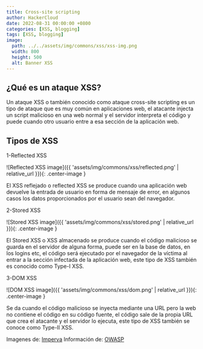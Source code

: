 ```yaml
---
title: Cross-site scripting
author: HackerCloud
date: 2022-08-31 00:00:00 +0800
categories: [XSS, blogging]
tags: [XSS, blogging]
image:
  path: ../../assets/img/commons/xss/xss-img.png
  width: 800
  height: 500
  alt: Banner XSS
---
```


## ¿Qué es un ataque XSS?

Un ataque XSS o también conocido como ataque cross-site scripting es un tipo de ataque que es muy común en aplicaciones web, el atacante injecta un script malicioso en una web normal y el servidor interpreta el código y puede cuando otro usuario entre a esa sección de la aplicación web.

## Tipos de XSS

1-Reflected XSS

![Reflected XSS image]({{ 'assets/img/commons/xss/reflected.png' | relative_url }}){: .center-image }

El XSS reflejado o reflected XSS se produce cuando una aplicación web devuelve la entrada de usuario en forma de mensaje de error, en algunos casos los datos proporcionados por el usuario sean del navegador.

2-Stored XSS

![Stored XSS image]({{ 'assets/img/commons/xss/stored.png' | relative_url }}){: .center-image }

El Stored XSS o XSS almacenado se produce cuando el código malicioso se guarda en el servidor de alguna forma, puede ser en la base de datos, en los logins etc, el código será ejecutado por el navegador de la víctima al entrar a la sección infectada de la aplicación web, este tipo de XSS también es conocido como Type-I XSS.

3-DOM XSS

![DOM XSS image]({{ 'assets/img/commons/xss/dom.png' | relative_url }}){: .center-image }

Se da cuando el código malicioso se inyecta mediante una URL pero la web no contiene el código en su código fuente, el código sale de la propia URL que crea el atacante y el servidor lo ejecuta, este tipo de XSS también se conoce como Type-II XSS.


Imagenes de: [Imperva](https://www.imperva.com/)
Información de: [OWASP](https://owasp.org/)
